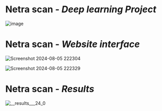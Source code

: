 # <b>Netra scan</b> - <em>Deep learning Project</em>
![image](https://github.com/user-attachments/assets/a96b9a05-a1c3-42ae-b7ae-6f95120e596d)
# <b>Netra scan</b> - <em>Website interface</em>
![Screenshot 2024-08-05 222304](https://github.com/user-attachments/assets/c79cbb91-ad0b-4579-ab03-a9a56381580b)

![Screenshot 2024-08-05 222329](https://github.com/user-attachments/assets/3a19e88a-890e-4b74-9ab0-6c6ed34daa19)

# <b>Netra scan</b> - <em>Results</em>
![__results___24_0](https://github.com/user-attachments/assets/bcc1d275-b55e-4971-bc04-841641f9475c)


